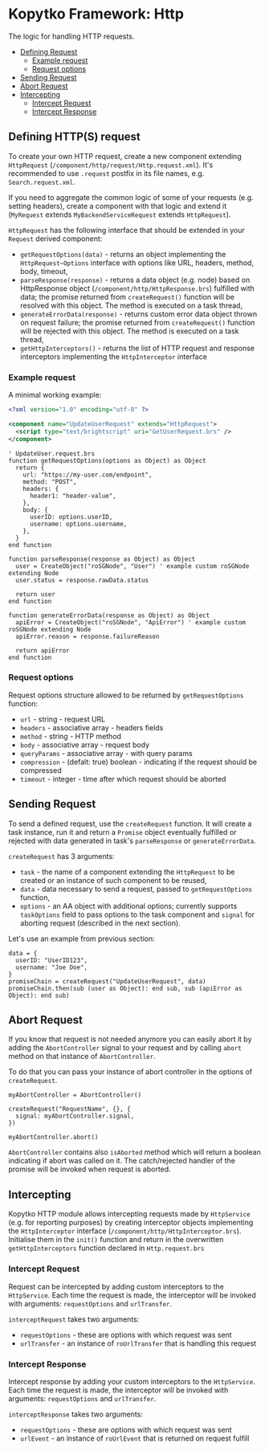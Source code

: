 # Kopytko Framework: Http

The logic for handling HTTP requests.

- [Defining Request](#defining-request)
  - [Example request](#example-request)
  - [Request options](#request-options)
- [Sending Request](#sending-request)
- [Abort Request](#abort-request)
- [Intercepting](#intercepting)
  - [Intercept Request](#intercept-request)
  - [Intercept Response](#intercept-response)

## Defining HTTP(S) request

To create your own HTTP request, create a new component extending `HttpRequest` (`/component/http/request/Http.request.xml`).
It's recommended to use `.request` postfix in its file names, e.g. `Search.request.xml`.

If you need to aggregate the common logic of some of your requests (e.g. setting headers), create a component with that logic and extend it (`MyRequest` extends `MyBackendServiceRequest` extends `HttpRequest`).

`HttpRequest` has the following interface that should be extended in your `Request` derived component:
- `getRequestOptions(data)` - returns an object implementing the `HttpRequest~Options` interface with options like URL, headers, method, body, timeout,
- `parseResponse(response)` - returns a data object (e.g. node) based on HttpResponse object (`/component/http/HttpResponse.brs`) fulfilled with data; the promise returned from `createRequest()` function will be resolved with this object. The method is executed on a task thread,
- `generateErrorData(response)` - returns custom error data object thrown on request failure; the promise returned from `createRequest()` function will be rejected with this object. The method is executed on a task thread,
- `getHttpInterceptors()` - returns the list of HTTP request and response interceptors implementing the `HttpInterceptor` interface

### Example request
A minimal working example:
```xml
<?xml version="1.0" encoding="utf-8" ?>

<component name="UpdateUserRequest" extends="HttpRequest">
  <script type="text/brightscript" uri="GetUserRequest.brs" />
</component>
```

```brightscript
' UpdateUser.request.brs
function getRequestOptions(options as Object) as Object
  return {
    url: "https://my-user.com/endpoint",
    method: "POST",
    headers: {
      header1: "header-value",
    },
    body: {
      userID: options.userID,
      username: options.username,
    },
  }
end function

function parseResponse(response as Object) as Object
  user = CreateObject("roSGNode", "User") ' example custom roSGNode extending Node
  user.status = response.rawData.status

  return user
end function

function generateErrorData(response as Object) as Object
  apiError = CreateObject("roSGNode", "ApiError") ' example custom roSGNode extending Node
  apiError.reason = response.failureReason

  return apiError
end function
```

### Request options
Request options structure allowed to be returned by `getRequestOptions` function:
- `url` - string - request URL
- `headers` - associative array - headers fields
- `method` - string - HTTP method
- `body` - associative array - request body
- `queryParams` - associative array - with  query params
- `compression` - (defalt: true) boolean - indicating if the request should be compressed
- `timeout` - integer - time after which request should be aborted

## Sending Request

To send a defined request, use the `createRequest` function. It will create a task instance, run it and return a `Promise` object eventually fulfilled or rejected with data generated in task's `parseResponse` or `generateErrorData`.

`createRequest` has 3 arguments:
- `task` - the name of a component extending the `HttpRequest` to be created or an instance of such component to be reused,
- `data` - data necessary to send a request, passed to `getRequestOptions` function,
- `options` - an AA object with additional options; currently supports `taskOptions` field to pass options to the task component and `signal` for aborting request (described in the next section).

Let's use an example from previous section:
```brightscript
data = {
  userID: "UserID123",
  username: "Joe Doe",
}
promiseChain = createRequest("UpdateUserRequest", data)
promiseChain.then(sub (user as Object): end sub, sub (apiError as Object): end sub)
```

## Abort Request

If you know that request is not needed anymore you can easily abort it by adding the `AbortController` signal to your request and by calling `abort` method on that instance of `AbortController`.

To do that you can pass your instance of abort controller in the options of `createRequest`.

```brightscript
myAbortController = AbortController()

createRequest("RequestName", {}, {
  signal: myAbortController.signal,
})

myAbortController.abort()
```

`AbortController` contains also `isAborted` method which will return a boolean indicating if abort was called on it.
The catch/rejected handler of the promise will be invoked when request is aborted.

## Intercepting

Kopytko HTTP module allows intercepting requests made by `HttpService` (e.g. for reporting purposes) by creating interceptor objects implementing the `HttpInterceptor` interface (`/component/http/HttpInterceptor.brs`).
Initialise them in the `init()` function and return in the overwritten `getHttpInterceptors` function declared in `Http.request.brs`

### Intercept Request

Request can be intercepted by adding custom interceptors to the `HttpService`. Each time the request is made, the interceptor will be invoked with arguments: `requestOptions` and `urlTransfer`.

`interceptRequest` takes two arguments:
- `requestOptions` - these are options with which request was sent
- `urlTransfer` - an instance of `roUrlTransfer` that is handling this request

### Intercept Response

Intercept response by adding your custom interceptors to the `HttpService`. Each time the request is made, the interceptor will be invoked with arguments: `requestOptions` and `urlTransfer`.

`interceptResponse` takes two arguments:
- `requestOptions` - these are options with which request was sent
- `urlEvent` - an instance of `roUrlEvent` that is returned on request fulfill
